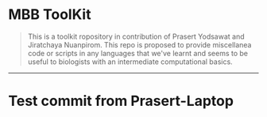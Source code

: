 # MBB ToolKit
> This is a toolkit ropository in contribution of Prasert Yodsawat and Jiratchaya Nuanpirom. This repo is proposed to provide miscellanea code or scripts in any languages that we've learnt and seems to be useful to biologists with an intermediate computational basics.

** **
# Test commit from Prasert-Laptop